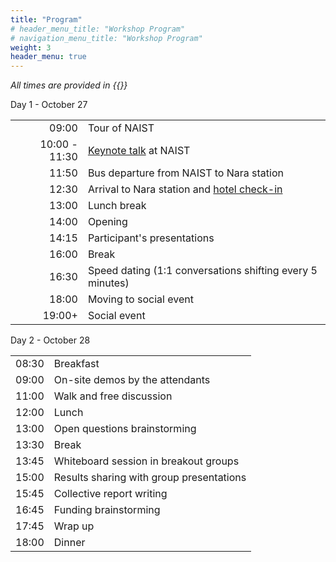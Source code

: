 ```yaml
---
title: "Program"
# header_menu_title: "Workshop Program"
# navigation_menu_title: "Workshop Program"
weight: 3
header_menu: true
---
```

_All times are provided in {{<extlink text="Japanese Standard Time (JST)." href="https://time.is/JST/" icon="fa fa-external-link">}}_

Day 1  - October 27

|||
|-:|:-|
| 09:00 | Tour of NAIST |
| 10:00 - 11:30 | [Keynote talk](#keynote) at NAIST |
| 11:50 | Bus departure from NAIST to Nara station |
| 12:30 | Arrival to Nara station and [hotel check-in](#acommodation) |
| 13:00 | Lunch break |
| 14:00 | Opening |
| 14:15 | Participant's presentations |
| 16:00 | Break |
| 16:30 | Speed dating (1:1 conversations shifting every 5 minutes) |
| 18:00 | Moving to social event |
| 19:00+ | Social event |

Day 2 - October 28

|||
|-:|:-|
| 08:30 | Breakfast |
| 09:00 | On-site demos by the attendants |
| 11:00 | Walk and free discussion |
| 12:00 | Lunch |
| 13:00 | Open questions brainstorming |
| 13:30 | Break |
| 13:45 | Whiteboard session in breakout groups |
| 15:00 | Results sharing with group presentations |
| 15:45 | Collective report writing |
| 16:45 | Funding brainstorming |
| 17:45 | Wrap up |
| 18:00 | Dinner |